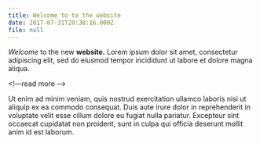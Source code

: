 ```yaml
---
title: Welcome to to the website
date: 2017-07-31T20:38:16.000Z
file: null
---
```

*Welcome* to the new **website.** Lorem ipsum dolor sit amet, consectetur adipiscing elit, sed do eiusmod tempor incididunt ut labore et dolore magna aliqua. 

<!—read more —>

Ut enim ad minim veniam, quis nostrud exercitation ullamco laboris nisi ut aliquip ex ea commodo consequat. Duis aute irure dolor in reprehenderit in voluptate velit esse cillum dolore eu fugiat nulla pariatur. Excepteur sint occaecat cupidatat non proident, sunt in culpa qui officia deserunt mollit anim id est laborum.
